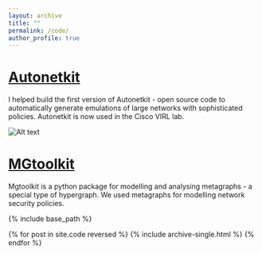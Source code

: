```yaml
---
layout: archive
title: ""
permalink: /code/
author_profile: true
---
```


#  <a href="http://autonetkit.org"> Autonetkit </a>

I helped build  the first version of Autonetkit - open source code to automatically  generate emulations of large networks with sophisticated policies. Autonetkit is now used in the Cisco VIRL lab.

![Alt text](https://hxnguyen.github.io/images/autonetkit.png "a title")


#  <a href="http://autonetkit.org](https://github.com/dinesharanathunga/mgtoolkit"> MGtoolkit </a>

Mgtoolkit is a python package for modelling and analysing  metagraphs - a special type of hypergraph. We used metagraphs for modelling network security policies.

{% include base_path %}

{% for post in site.code reversed %} 
{% include archive-single.html %} {% endfor %}
